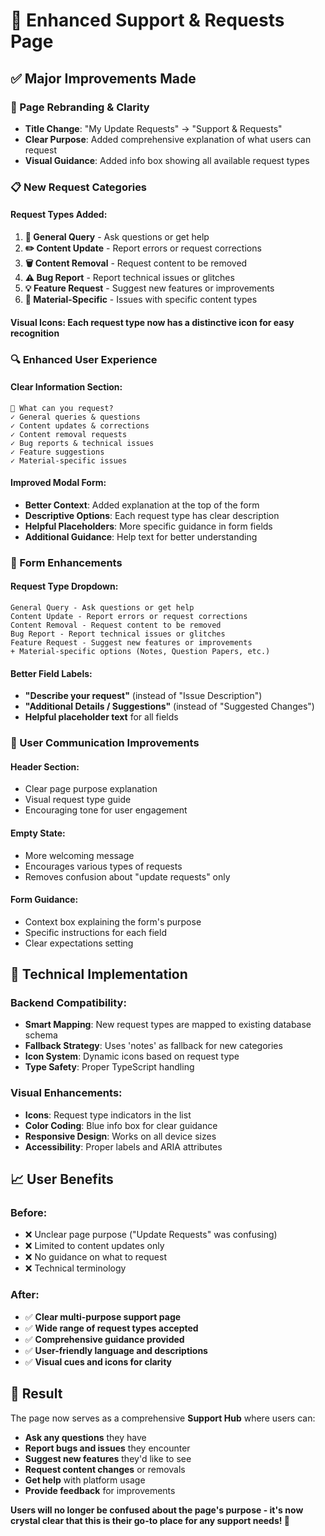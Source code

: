 # 🎯 Enhanced Support & Requests Page

## ✅ **Major Improvements Made**

### **🎨 Page Rebranding & Clarity**
- **Title Change**: "My Update Requests" → "Support & Requests"
- **Clear Purpose**: Added comprehensive explanation of what users can request
- **Visual Guidance**: Added info box showing all available request types

### **📋 New Request Categories**

#### **Request Types Added**:
1. **🤔 General Query** - Ask questions or get help
2. **✏️ Content Update** - Report errors or request corrections  
3. **🗑️ Content Removal** - Request content to be removed
4. **⚠️ Bug Report** - Report technical issues or glitches
5. **💡 Feature Request** - Suggest new features or improvements
6. **📄 Material-Specific** - Issues with specific content types

#### **Visual Icons**: Each request type now has a distinctive icon for easy recognition

### **🔍 Enhanced User Experience**

#### **Clear Information Section**:
```
📝 What can you request?
✓ General queries & questions
✓ Content updates & corrections  
✓ Content removal requests
✓ Bug reports & technical issues
✓ Feature suggestions
✓ Material-specific issues
```

#### **Improved Modal Form**:
- **Better Context**: Added explanation at the top of the form
- **Descriptive Options**: Each request type has clear description
- **Helpful Placeholders**: More specific guidance in form fields
- **Additional Guidance**: Help text for better understanding

### **📝 Form Enhancements**

#### **Request Type Dropdown**:
```
General Query - Ask questions or get help
Content Update - Report errors or request corrections
Content Removal - Request content to be removed
Bug Report - Report technical issues or glitches
Feature Request - Suggest new features or improvements
+ Material-specific options (Notes, Question Papers, etc.)
```

#### **Better Field Labels**:
- **"Describe your request"** (instead of "Issue Description")
- **"Additional Details / Suggestions"** (instead of "Suggested Changes")
- **Helpful placeholder text** for all fields

### **🎯 User Communication Improvements**

#### **Header Section**:
- Clear page purpose explanation
- Visual request type guide
- Encouraging tone for user engagement

#### **Empty State**:
- More welcoming message
- Encourages various types of requests
- Removes confusion about "update requests" only

#### **Form Guidance**:
- Context box explaining the form's purpose
- Specific instructions for each field
- Clear expectations setting

## **🔧 Technical Implementation**

### **Backend Compatibility**:
- **Smart Mapping**: New request types are mapped to existing database schema
- **Fallback Strategy**: Uses 'notes' as fallback for new categories
- **Icon System**: Dynamic icons based on request type
- **Type Safety**: Proper TypeScript handling

### **Visual Enhancements**:
- **Icons**: Request type indicators in the list
- **Color Coding**: Blue info box for clear guidance
- **Responsive Design**: Works on all device sizes
- **Accessibility**: Proper labels and ARIA attributes

## **📈 User Benefits**

### **Before**:
- ❌ Unclear page purpose ("Update Requests" was confusing)
- ❌ Limited to content updates only
- ❌ No guidance on what to request
- ❌ Technical terminology

### **After**:
- ✅ **Clear multi-purpose support page**
- ✅ **Wide range of request types accepted**
- ✅ **Comprehensive guidance provided**
- ✅ **User-friendly language and descriptions**
- ✅ **Visual cues and icons for clarity**

## **🎉 Result**

The page now serves as a comprehensive **Support Hub** where users can:
- **Ask any questions** they have
- **Report bugs and issues** they encounter
- **Suggest new features** they'd like to see
- **Request content changes** or removals
- **Get help** with platform usage
- **Provide feedback** for improvements

**Users will no longer be confused about the page's purpose - it's now crystal clear that this is their go-to place for any support needs! 🚀**
